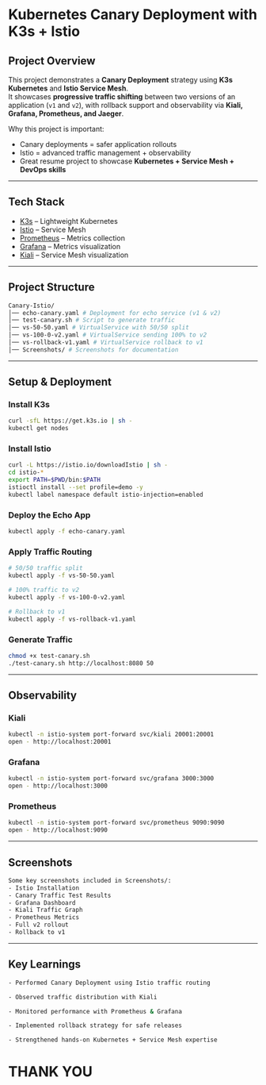 # Kubernetes Canary Deployment with K3s + Istio

## Project Overview
This project demonstrates a **Canary Deployment** strategy using **K3s Kubernetes** and **Istio Service Mesh**.  
It showcases **progressive traffic shifting** between two versions of an application (`v1` and `v2`), with rollback support and observability via **Kiali, Grafana, Prometheus, and Jaeger**.

Why this project is important:
- Canary deployments = safer application rollouts
- Istio = advanced traffic management + observability
- Great resume project to showcase **Kubernetes + Service Mesh + DevOps skills**

---

## Tech Stack
- [K3s](https://k3s.io/) – Lightweight Kubernetes
- [Istio](https://istio.io/) – Service Mesh
- [Prometheus](https://prometheus.io/) – Metrics collection
- [Grafana](https://grafana.com/) – Metrics visualization
- [Kiali](https://kiali.io/) – Service Mesh visualization

---

## Project Structure
```bash
Canary-Istio/
│── echo-canary.yaml # Deployment for echo service (v1 & v2)
│── test-canary.sh # Script to generate traffic
│── vs-50-50.yaml # VirtualService with 50/50 split
│── vs-100-0-v2.yaml # VirtualService sending 100% to v2
│── vs-rollback-v1.yaml # VirtualService rollback to v1
│── Screenshots/ # Screenshots for documentation
```

---

## Setup & Deployment

### Install K3s
```bash
curl -sfL https://get.k3s.io | sh -
kubectl get nodes
```
### Install Istio
```bash
curl -L https://istio.io/downloadIstio | sh -
cd istio-*
export PATH=$PWD/bin:$PATH
istioctl install --set profile=demo -y
kubectl label namespace default istio-injection=enabled
```
### Deploy the Echo App
```bash
kubectl apply -f echo-canary.yaml
```
### Apply Traffic Routing
```bash
# 50/50 traffic split
kubectl apply -f vs-50-50.yaml

# 100% traffic to v2
kubectl apply -f vs-100-0-v2.yaml

# Rollback to v1
kubectl apply -f vs-rollback-v1.yaml
```
### Generate Traffic
```bash
chmod +x test-canary.sh
./test-canary.sh http://localhost:8080 50
```

---

## Observability

### Kiali
```bash
kubectl -n istio-system port-forward svc/kiali 20001:20001
open - http://localhost:20001
```
### Grafana 
```bash
kubectl -n istio-system port-forward svc/grafana 3000:3000
open - http://localhost:3000
```
### Prometheus
```bash
kubectl -n istio-system port-forward svc/prometheus 9090:9090
open - http://localhost:9090
```

---

## Screenshots
```bash
Some key screenshots included in Screenshots/:
- Istio Installation
- Canary Traffic Test Results 
- Grafana Dashboard
- Kiali Traffic Graph 
- Prometheus Metrics 
- Full v2 rollout
- Rollback to v1
```

---

## Key Learnings
```bash 
- Performed Canary Deployment using Istio traffic routing

- Observed traffic distribution with Kiali

- Monitored performance with Prometheus & Grafana

- Implemented rollback strategy for safe releases

- Strengthened hands-on Kubernetes + Service Mesh expertise
```
# THANK YOU
